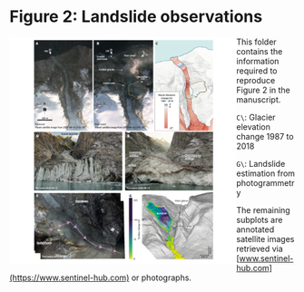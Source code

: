 # Figure 2: Landslide observations

<img align="left" src="f2.png" width="400px">

This folder contains the information required to reproduce Figure 2 in the manuscript.

`C\`: Glacier elevation change 1987 to 2018

`G\`: Landslide estimation from photogrammetry

The remaining subplots are annotated satellite images retrieved via [www.sentinel-hub.com](https://www.sentinel-hub.com) or photographs.
